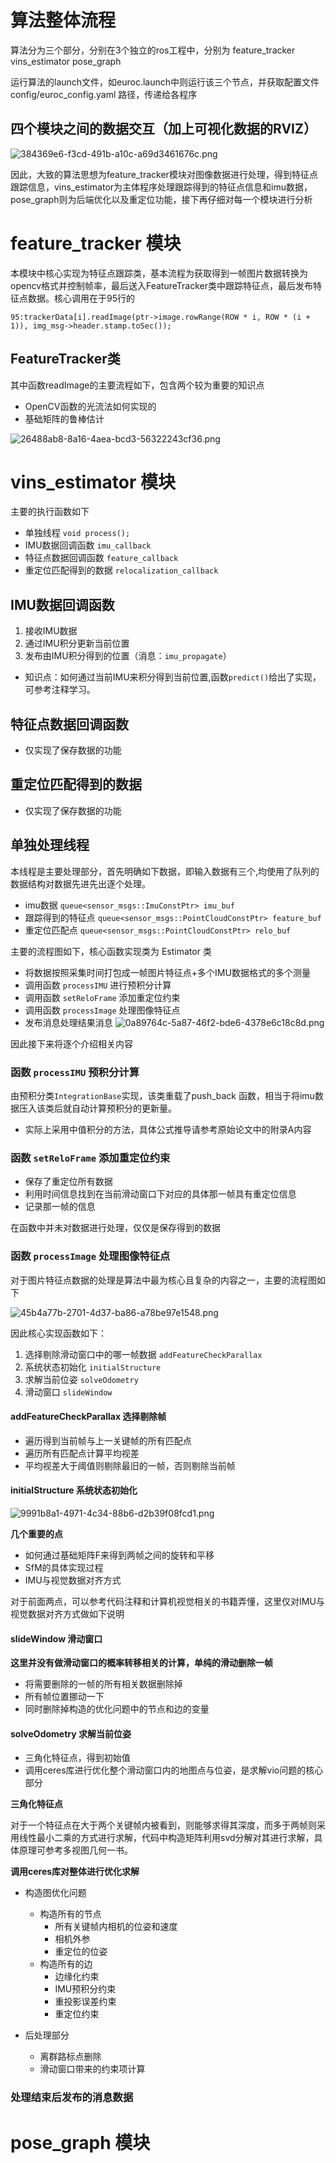# 算法整体流程
算法分为三个部分，分别在3个独立的ros工程中，分别为 feature_tracker vins_estimator pose_graph

运行算法的launch文件，如euroc.launch中则运行该三个节点，并获取配置文件 config/euroc_config.yaml 路径，传递给各程序

## 四个模块之间的数据交互（加上可视化数据的RVIZ）
![384369e6-f3cd-491b-a10c-a69d3461676c.png](https://storage.live.com/items/24342272185BBA7E!4892?authkey=AJzdbBYZIQ_AuAo)

因此，大致的算法思想为feature_tracker模块对图像数据进行处理，得到特征点跟踪信息，vins_estimator为主体程序处理跟踪得到的特征点信息和imu数据，pose_graph则为后端优化以及重定位功能，接下再仔细对每一个模块进行分析 

# feature_tracker 模块
本模块中核心实现为特征点跟踪类，基本流程为获取得到一帧图片数据转换为opencv格式并控制帧率，最后送入FeatureTracker类中跟踪特征点，最后发布特征点数据。核心调用在于95行的
```
95:trackerData[i].readImage(ptr->image.rowRange(ROW * i, ROW * (i + 1)), img_msg->header.stamp.toSec());
```

## FeatureTracker类
其中函数readImage的主要流程如下，包含两个较为重要的知识点
* OpenCV函数的光流法如何实现的
* 基础矩阵的鲁棒估计

![26488ab8-8a16-4aea-bcd3-56322243cf36.png](https://storage.live.com/items/24342272185BBA7E!4893?authkey=AJzdbBYZIQ_AuAo)

# vins_estimator 模块 

主要的执行函数如下
* 单独线程 `void process();`
* IMU数据回调函数 `imu_callback`
* 特征点数据回调函数 `feature_callback`
* 重定位匹配得到的数据 `relocalization_callback`

## IMU数据回调函数 

1. 接收IMU数据
2. 通过IMU积分更新当前位置
3. 发布由IMU积分得到的位置（消息：`imu_propagate`）

* 知识点：如何通过当前IMU来积分得到当前位置,函数`predict()`给出了实现，可参考注释学习。

## 特征点数据回调函数 
* 仅实现了保存数据的功能

## 重定位匹配得到的数据 
* 仅实现了保存数据的功能

## 单独处理线程 
本线程是主要处理部分，首先明确如下数据，即输入数据有三个,均使用了队列的数据结构对数据先进先出逐个处理。

* imu数据          `queue<sensor_msgs::ImuConstPtr> imu_buf`
* 跟踪得到的特征点  `queue<sensor_msgs::PointCloudConstPtr> feature_buf`
* 重定位匹配点      `queue<sensor_msgs::PointCloudConstPtr> relo_buf`

主要的流程图如下，核心函数实现类为 Estimator 类 
* 将数据按照采集时间打包成一帧图片特征点+多个IMU数据格式的多个测量
* 调用函数 `processIMU` 进行预积分计算
* 调用函数 `setReloFrame` 添加重定位约束
* 调用函数 `processImage` 处理图像特征点 
* 发布消息处理结果消息
![0a89764c-5a87-46f2-bde6-4378e6c18c8d.png](https://storage.live.com/items/24342272185BBA7E!4894?authkey=AJzdbBYZIQ_AuAo)

因此接下来将逐个介绍相关内容

### 函数 `processIMU` 预积分计算 

由预积分类`IntegrationBase`实现，该类重载了push_back 函数，相当于将imu数据压入该类后就自动计算预积分的更新量。

* 实际上采用中值积分的方法，具体公式推导请参考原始论文中的附录A内容

### 函数 `setReloFrame` 添加重定位约束 

* 保存了重定位所有数据
* 利用时间信息找到在当前滑动窗口下对应的具体那一帧具有重定位信息
* 记录那一帧的信息

在函数中并未对数据进行处理，仅仅是保存得到的数据 

### 函数 `processImage` 处理图像特征点 

对于图片特征点数据的处理是算法中最为核心且复杂的内容之一，主要的流程图如下

![45b4a77b-2701-4d37-ba86-a78be97e1548.png](https://storage.live.com/items/24342272185BBA7E!4895?authkey=AJzdbBYZIQ_AuAo)

因此核心实现函数如下：

1. 选择剔除滑动窗口中的哪一帧数据 `addFeatureCheckParallax`
2. 系统状态初始化 `initialStructure`
3. 求解当前位姿 `solveOdometry`
4. 滑动窗口 `slideWindow`

#### addFeatureCheckParallax 选择剔除帧 

* 遍历得到当前帧与上一关键帧的所有匹配点 
* 遍历所有匹配点计算平均视差
* 平均视差大于阈值则剔除最旧的一帧，否则剔除当前帧

#### initialStructure 系统状态初始化

![9991b8a1-4971-4c34-88b6-d2b39f08fcd1.png](https://storage.live.com/items/24342272185BBA7E!4896?authkey=AJzdbBYZIQ_AuAo)

**几个重要的点**

* 如何通过基础矩阵F来得到两帧之间的旋转和平移
* SfM的具体实现过程
* IMU与视觉数据对齐方式 

对于前面两点，可以参考代码注释和计算机视觉相关的书籍弄懂，这里仅对IMU与视觉数据对齐方式做如下说明


#### slideWindow 滑动窗口

**这里并没有做滑动窗口的概率转移相关的计算，单纯的滑动删除一帧**

* 将需要删除的一帧的所有相关数据删除掉
* 所有帧位置挪动一下
* 同时删除掉构造的优化问题中的节点和边的变量


#### solveOdometry 求解当前位姿

* 三角化特征点，得到初始值
* 调用ceres库进行优化整个滑动窗口内的地图点与位姿，是求解vio问题的核心部分

**三角化特征点**

对于一个特征点在大于两个关键帧内被看到，则能够求得其深度，而多于两帧则采用线性最小二乘的方式进行求解，代码中构造矩阵利用svd分解对其进行求解，具体原理可参考多视图几何一书。

**调用ceres库对整体进行优化求解**

* 构造图优化问题
  * 构造所有的节点
    * 所有关键帧内相机的位姿和速度
    * 相机外参
    * 重定位的位姿 
  * 构造所有的边
    * 边缘化约束
    * IMU预积分约束
    * 重投影误差约束
    * 重定位约束

* 后处理部分
  * 离群路标点删除
  * 滑动窗口带来的约束项计算




### 处理结束后发布的消息数据 

# pose_graph 模块 



